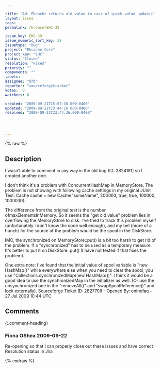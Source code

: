 ```yaml
---

title: "Ad: Ehcache returns old value in case of quick value updates"
layout: issue
tags: 
permalink: /browse/EHC-39

issue_key: EHC-39
issue_numeric_sort_key: 39
issuetype: "Bug"
project: "Ehcache Core"
project_key: "EHC"
status: "Closed"
resolution: "Fixed"
priority: ""
components: ""
labels: 
assignee: "drb"
reporter: "sourceforgetracker"
votes:  0
watchers: 0

created: "2009-09-21T15:07:38.000-0400"
updated: "2009-09-22T23:44:26.000-0400"
resolved: "2009-09-22T23:44:26.000-0400"




---
```


{% raw %}

## Description

<div markdown="1" class="description">

I wasn't able to comment in any way in the old bug (ID: 2824181) so I created another one.

I don't think it's a problem with ConcurrentHashMap in MemoryStore.
The problem is not showing with following cache settings in my original JUnit Test:
        Cache cache = new Cache("someName", 200000, true, true, 100000, 1000000);

The difference from the original test is the number ofmaxElementsInMemory. So it seems the "get old value" problem lies in overflowing the MemoryStore to disk. I've tried to track this problem myself (unfortunately I don't know the code well enough), and my bet (more of a hunch) for the source of the problem would be the spool in the DiskStore.

IMO, the synchronized on MemoryStore::put() is a bit too harsh to get rid of the problem. If a "synchronized" has to be used as a temporary measure. It's better to put it on DiskStore::put() (I have not tested if that fixes the problem).

One extra note:
I've found that the initial value of spool variable is "new HashMap()" while everywhere else when you need to clear the spool, you use "Collections.synchronizedMap(new HashMap())". I think it would be a good idea to use the synchronizedMap in the initializer as well. (Or use the unsynchronized one in the "removeAll()" and "swapSpoolReference()" and lock externally).
Sourceforge Ticket ID: 2827708 - Opened By: oninofaq - 27 Jul 2009 10:44 UTC

</div>

## Comments


{:.comment-heading}
### **Fiona OShea** <span class="date">2009-09-22</span>

<div markdown="1" class="comment">

Re-opening so that I can properly close out these issues and have correct Resolution status in Jira

</div>



{% endraw %}
